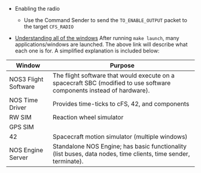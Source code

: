 - Enabling the radio
    - Use the Command Sender to send the `TO_ENABLE_OUTPUT` packet to the target `CFS_RADIO`

- [Understanding all of the windows](https://github.com/nasa/nos3/wiki/NOS3-Running-Executables-and-Windows)
    After running `make launch`, many applications/windows are launched. The above link will describe what each one is for. A simplified explanation is included below:

| Window | Purpose |
| ---- | ---- |
| NOS3 Flight Software | The flight software that would execute on a spacecraft SBC (modified to use software components instead of hardware). |
| NOS Time Driver | Provides time-ticks to cFS, 42, and components |
| RW SIM | Reaction wheel simulator |
| GPS SIM | | 
| 42 | Spacecraft motion simulator (multiple windows) |
| NOS Engine Server | Standalone NOS Engine; has basic functionality (list buses, data nodes, time clients, time sender, terminate). |

